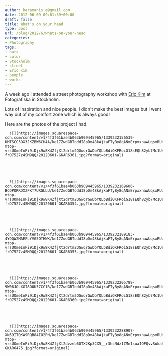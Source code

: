 ```yaml
---
author: karamanis.g@gmail.com
date: 2012-06-09 09:01:39+00:00
draft: false
title: What's on your head
type: post
url: /blog/2012/6/whats-on-your-head
categories:
- Photography
tags:
- hats
- color
- Stockholm
- street
- Eric Kim
- people
- works
---
```


A week ago I attended a street photography workshop with [Eric Kim](http://erickimphotography.com/blog/) at Fotografiska in Stockholm.

Lots of inspiration and nice people. I didn't make the best images but I went way out of my comfort zone which is always good!

Here are the photos of the project I had.


  
      ![](https://images.squarespace-cdn.com/content/v1/4f3f61bae4b063b909445965/1339232156539-UMTSCC3OX3JKZBW6CH4A/ke17ZwdGBToddI8pDm48kAjkaFTyBy8qANmErpxxnawUqsxRUqqbr1mOJYKfIPR7LoDQ9mXPOjoJoqy81S2I8N_N4V1vUb5AoIIIbLZhVYy7Mythp_T-mtop-vrsUOmeInPi9iDjx9w8K4ZfjXt2drtm2QGwqrGwDbYQLbBdiOKFRoiG18sEQh82yb7Mc1UsbSexTd1-frD7527z4SM9QQ/20120601-GKAR6361.jpg?format=original)

  


  
      ![](https://images.squarespace-cdn.com/content/v1/4f3f61bae4b063b909445965/1339232169606-BCQPQRRDXZFKT7URGLLU/ke17ZwdGBToddI8pDm48kAjkaFTyBy8qANmErpxxnawUqsxRUqqbr1mOJYKfIPR7LoDQ9mXPOjoJoqy81S2I8N_N4V1vUb5AoIIIbLZhVYy7Mythp_T-mtop-vrsUOmeInPi9iDjx9w8K4ZfjXt2drtm2QGwqrGwDbYQLbBdiOKFRoiG18sEQh82yb7Mc1UsbSexTd1-frD7527z4SM9QQ/20120601-GKAR6354.jpg?format=original)

  


  
      ![](https://images.squarespace-cdn.com/content/v1/4f3f61bae4b063b909445965/1339232189183-4YQQW2MAEFLYVG5OTHWK/ke17ZwdGBToddI8pDm48kAjkaFTyBy8qANmErpxxnawUqsxRUqqbr1mOJYKfIPR7LoDQ9mXPOjoJoqy81S2I8N_N4V1vUb5AoIIIbLZhVYy7Mythp_T-mtop-vrsUOmeInPi9iDjx9w8K4ZfjXt2drtm2QGwqrGwDbYQLbBdiOKFRoiG18sEQh82yb7Mc1UsbSexTd1-frD7527z4SM9QQ/20120601-GKAR6355.jpg?format=original)

  


  
      ![](https://images.squarespace-cdn.com/content/v1/4f3f61bae4b063b909445965/1339232205789-9W06JOLXGI8O0U57CC1R/ke17ZwdGBToddI8pDm48kAjkaFTyBy8qANmErpxxnawUqsxRUqqbr1mOJYKfIPR7LoDQ9mXPOjoJoqy81S2I8N_N4V1vUb5AoIIIbLZhVYy7Mythp_T-mtop-vrsUOmeInPi9iDjx9w8K4ZfjXt2drtm2QGwqrGwDbYQLbBdiOKFRoiG18sEQh82yb7Mc1UsbSexTd1-frD7527z4SM9QQ/20120601-GKAR6360.jpg?format=original)

  


  
      ![](https://images.squarespace-cdn.com/content/v1/4f3f61bae4b063b909445965/1339232288907-XN59ITQKW9RQB84IO2PN/ke17ZwdGBToddI8pDm48kAjkaFTyBy8qANmErpxxnawUqsxRUqqbr1mOJYKfIPR7LoDQ9mXPOjoJoqy81S2I8N_N4V1vUb5AoIIIbLZhVYy7Mythp_T-mtop-vrsUOmeInPi9iDjx9w8K4ZfjXt2dvzeb6OTX2Kp3CX5__r3hsNdz1ZMn1suaIOPQvvSukatCjLISwBs8eEdxAxTptZAUg/20120602-GKAR6475.jpg?format=original)

